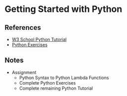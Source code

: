 # Getting Started with Python

## References

* [W3 School Python Tutorial](https://www.w3schools.com/python)
* [Python Exercises](https://www.w3schools.com/python/exercise.asp)


## Notes

* Assignment
  * Python Syntax to Python Lambda Functions
  * Complete Python Exercises
  * Complete remaining Python Tutorial
